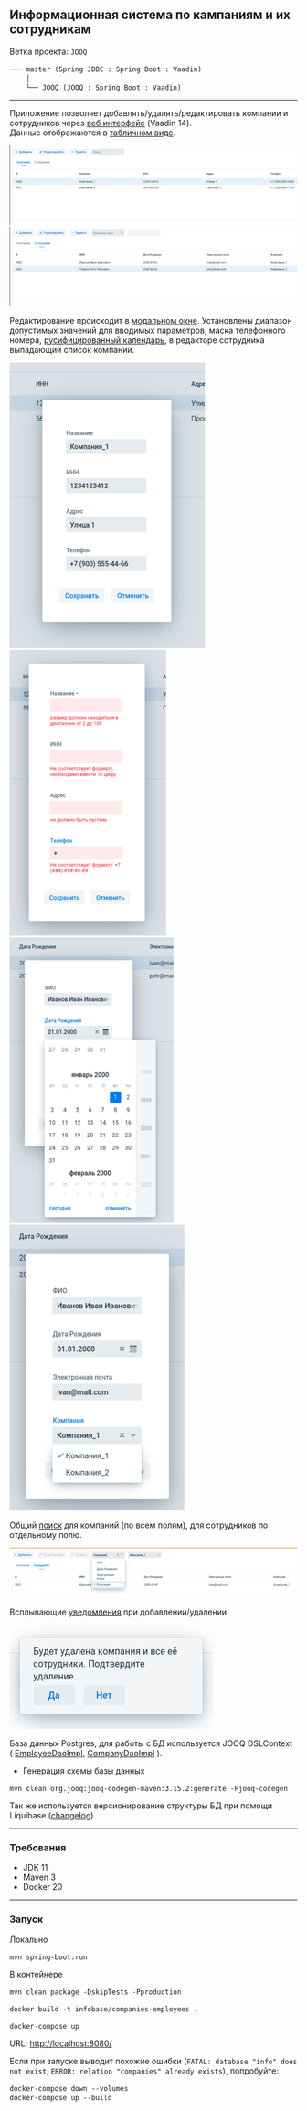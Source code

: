 Информационная система по кампаниям и их сотрудникам
----------------------------------------------------

Ветка проекта: `JOOQ`
```shell
─── master (Spring JDBC : Spring Boot : Vaadin)
    │
    └── JOOQ (JOOQ : Spring Boot : Vaadin)
```
___

Приложение позволяет добавлять/удалять/редактировать компании и сотрудников через [веб интерфейс](src/main/java/org/infobase/web) (Vaadin 14).  
Данные отображаются в [табличном виде](src/main/java/org/infobase/web/component/grid).

![компании](images/companies_tab.png)
![сотрудники](images/employee_tab.png)

Редактирование происходит в [модальном окне](src/main/java/org/infobase/web/component/dialog). Установлены диапазон допустимых значений для вводимых параметров,
маска телефонного номера, [русифицированный календарь](src/main/java/org/infobase/web/component/LocalizedDatePicker.java), в редакторе сотрудника выпадающий список компаний.  

![](images/company_edit.png) ![](images/company_edit_valid.png) ![](images/calendar.png) ![](images/companies_drop-down.png)

Общий [поиск](src/main/java/org/infobase/web/view/SearchPanel.java) для компаний (по всем полям), для сотрудников по отдельному полю.

![](images/search_by_company.png)

Всплывающие [уведомления](src/main/java/org/infobase/web/component/notification) при добавлении/удалении.

![](images/notofication.png)

База данных Postgres, для работы с БД используется JOOQ DSLContext (
[EmployeeDaoImpl](src/main/java/org/infobase/dao/impl/EmployeeDaoImpl.java),
[CompanyDaoImpl](src/main/java/org/infobase/dao/impl/CompanyDaoImpl.java)
).

- Генерация схемы базы данных
```shell
mvn clean org.jooq:jooq-codegen-maven:3.15.2:generate -Pjooq-codegen
```

Так же используется версионирование структуры БД при помощи Liquibase ([changelog](src/main/resources/db/changelog/db.changelog-master.xml))

---

### Требования

- JDK 11
- Maven 3
- Docker 20

---

### Запуск

Локально
```shell
mvn spring-boot:run
```

В контейнере
```shell
mvn clean package -DskipTests -Pproduction
```
```shell
docker build -t infobase/companies-employees .
```
```shell
docker-compose up
```

URL: [http://localhost:8080/](http://localhost:8080/)

Если при запуске выводит похожие ошибки (`FATAL: database "info" does not exist`, `ERROR: relation "companies" already exists`), попробуйте:
```shell
docker-compose down --volumes
docker-compose up --build
```
